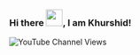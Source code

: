 ### Hi there <img src="https://raw.githubusercontent.com/MartinHeinz/MartinHeinz/master/wave.gif" width="30px">, I am Khurshid!
![YouTube Channel Views](https://img.shields.io/youtube/channel/views/UCjXQ5_HKvUCa1MWYBSGytvg?style=social)

<!--
**KushAhmed/KushAhmed** is a ✨ _special_ ✨ repository because its `README.md` (this file) appears on your GitHub profile.

Here are some ideas to get you started:

- 🔭 I’m currently working on ...
- 🌱 I’m currently learning ...
- 👯 I’m looking to collaborate on ...
- 🤔 I’m looking for help with ...
- 💬 Ask me about ...
- 📫 How to reach me: ...
- 😄 Pronouns: ...
- ⚡ Fun fact: ...
-->
